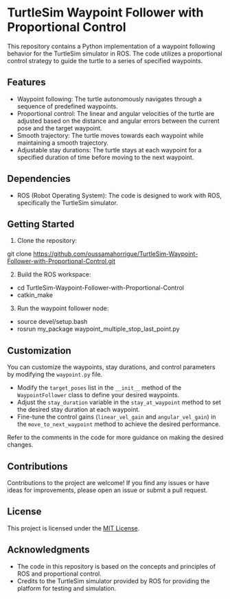 # TurtleSim Waypoint Follower with Proportional Control

This repository contains a Python implementation of a waypoint following behavior for the TurtleSim simulator in ROS. The code utilizes a proportional control strategy to guide the turtle to a series of specified waypoints.

## Features

- Waypoint following: The turtle autonomously navigates through a sequence of predefined waypoints.
- Proportional control: The linear and angular velocities of the turtle are adjusted based on the distance and angular errors between the current pose and the target waypoint.
- Smooth trajectory: The turtle moves towards each waypoint while maintaining a smooth trajectory.
- Adjustable stay durations: The turtle stays at each waypoint for a specified duration of time before moving to the next waypoint.

## Dependencies

- ROS (Robot Operating System): The code is designed to work with ROS, specifically the TurtleSim simulator.

## Getting Started

1. Clone the repository:

git clone https://github.com/oussamahorrigue/TurtleSim-Waypoint-Follower-with-Proportional-Control.git

2. Build the ROS workspace:

- cd TurtleSim-Waypoint-Follower-with-Proportional-Control
- catkin_make


3. Run the waypoint follower node:

- source devel/setup.bash
- rosrun my_package waypoint_multiple_stop_last_point.py


## Customization

You can customize the waypoints, stay durations, and control parameters by modifying the `waypoint.py` file. 

- Modify the `target_poses` list in the `__init__` method of the `WaypointFollower` class to define your desired waypoints.
- Adjust the `stay_duration` variable in the `stay_at_waypoint` method to set the desired stay duration at each waypoint.
- Fine-tune the control gains (`linear_vel_gain` and `angular_vel_gain`) in the `move_to_next_waypoint` method to achieve the desired performance.

Refer to the comments in the code for more guidance on making the desired changes.

## Contributions

Contributions to the project are welcome! If you find any issues or have ideas for improvements, please open an issue or submit a pull request.

## License

This project is licensed under the [MIT License](LICENSE).

## Acknowledgments

- The code in this repository is based on the concepts and principles of ROS and proportional control.
- Credits to the TurtleSim simulator provided by ROS for providing the platform for testing and simulation.



